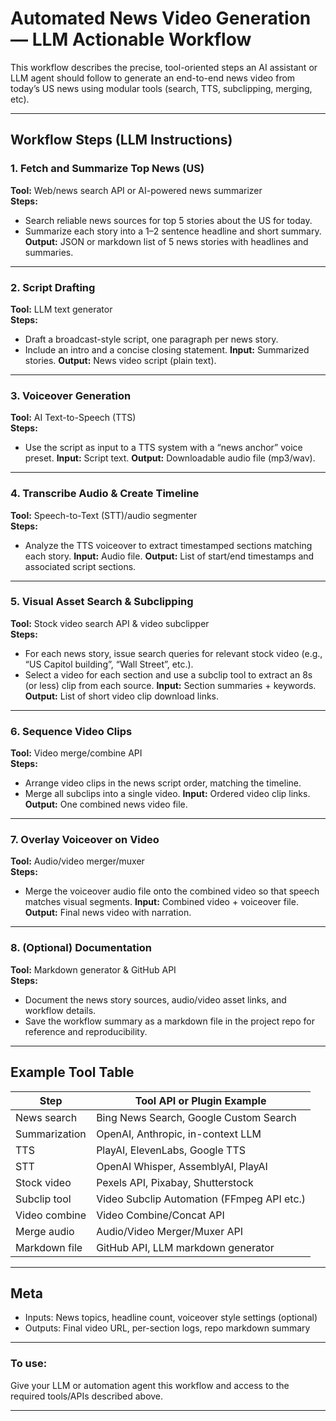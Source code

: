# Automated News Video Generation — LLM Actionable Workflow

This workflow describes the precise, tool-oriented steps an AI assistant or LLM agent should follow to generate an end-to-end news video from today’s US news using modular tools (search, TTS, subclipping, merging, etc).

---

## Workflow Steps (LLM Instructions)

### 1. Fetch and Summarize Top News (US)
**Tool:** Web/news search API or AI-powered news summarizer  
**Steps:**
- Search reliable news sources for top 5 stories about the US for today.
- Summarize each story into a 1–2 sentence headline and short summary.
**Output:** JSON or markdown list of 5 news stories with headlines and summaries.

---

### 2. Script Drafting
**Tool:** LLM text generator  
**Steps:**
- Draft a broadcast-style script, one paragraph per news story.
- Include an intro and a concise closing statement.
**Input:** Summarized stories.
**Output:** News video script (plain text).

---

### 3. Voiceover Generation
**Tool:** AI Text-to-Speech (TTS)  
**Steps:**
- Use the script as input to a TTS system with a “news anchor” voice preset.
**Input:** Script text.
**Output:** Downloadable audio file (mp3/wav).

---

### 4. Transcribe Audio & Create Timeline
**Tool:** Speech-to-Text (STT)/audio segmenter  
**Steps:**
- Analyze the TTS voiceover to extract timestamped sections matching each story.
**Input:** Audio file.
**Output:** List of start/end timestamps and associated script sections.

---

### 5. Visual Asset Search & Subclipping
**Tool:** Stock video search API & video subclipper  
**Steps:**
- For each news story, issue search queries for relevant stock video (e.g., “US Capitol building”, “Wall Street”, etc.).
- Select a video for each section and use a subclip tool to extract an 8s (or less) clip from each source.
**Input:** Section summaries + keywords.
**Output:** List of short video clip download links.

---

### 6. Sequence Video Clips
**Tool:** Video merge/combine API  
**Steps:**
- Arrange video clips in the news script order, matching the timeline.
- Merge all subclips into a single video.
**Input:** Ordered video clip links.
**Output:** One combined news video file.

---

### 7. Overlay Voiceover on Video
**Tool:** Audio/video merger/muxer  
**Steps:**
- Merge the voiceover audio file onto the combined video so that speech matches visual segments.
**Input:** Combined video + voiceover file.
**Output:** Final news video with narration.

---

### 8. (Optional) Documentation
**Tool:** Markdown generator & GitHub API  
**Steps:**
- Document the news story sources, audio/video asset links, and workflow details.
- Save the workflow summary as a markdown file in the project repo for reference and reproducibility.

---

## Example Tool Table

| Step           | Tool API or Plugin Example                |
|----------------|------------------------------------------|
| News search    | Bing News Search, Google Custom Search    |
| Summarization  | OpenAI, Anthropic, in-context LLM         |
| TTS            | PlayAI, ElevenLabs, Google TTS            |
| STT            | OpenAI Whisper, AssemblyAI, PlayAI        |
| Stock video    | Pexels API, Pixabay, Shutterstock         |
| Subclip tool   | Video Subclip Automation (FFmpeg API etc.)|
| Video combine  | Video Combine/Concat API                  |
| Merge audio    | Audio/Video Merger/Muxer API              |
| Markdown file  | GitHub API, LLM markdown generator        |

---

## Meta

- Inputs: News topics, headline count, voiceover style settings (optional)
- Outputs: Final video URL, per-section logs, repo markdown summary

---

### To use:  
Give your LLM or automation agent this workflow and access to the required tools/APIs described above.

---
